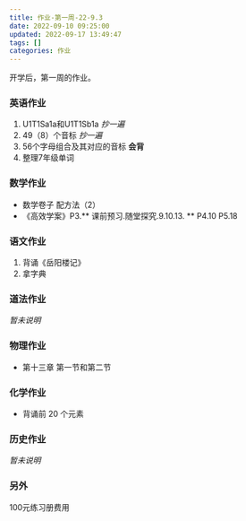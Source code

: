 ```yaml
---
title: 作业-第一周-22-9.3
date: 2022-09-10 09:25:00
updated: 2022-09-17 13:49:47
tags: []
categories: 作业
---
```


开学后，第一周的作业。
<!--more-->

### 英语作业

  1. U1T1Sa1a和U1T1Sb1a *抄一遍*
  2. 49（8）个音标 *抄一遍*
  3. 56个字母组合及其对应的音标 **会背**
  4. 整理7年级单词

### 数学作业

 - 数学卷子 配方法（2）
 - 《高效学案》P3.** 课前预习.随堂探究.9.10.13. ** P4.10 P5.18

### 语文作业

  1. 背诵《岳阳楼记》
  2. 拿字典

### 道法作业

*暂未说明*

### 物理作业

 - 第十三章 第一节和第二节

### 化学作业

 - 背诵前 20 个元素

### 历史作业

*暂未说明*

### 另外
100元练习册费用
